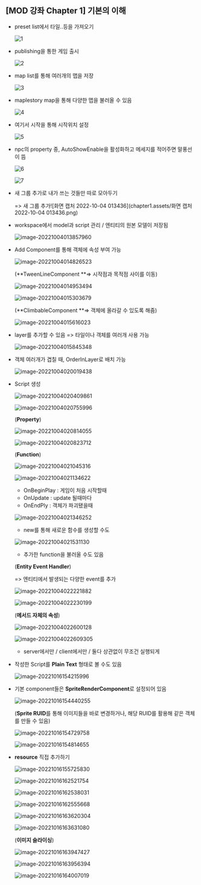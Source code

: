 ## [MOD 강좌 Chapter 1] 기본의 이해



- preset list에서 타일..등을 가져오기

  ![1](chapter1.assets/1.PNG)



- publishing을 통한 게임 출시

  ![2](chapter1.assets/2.PNG)



- map list를 통해 여러개의 맵을 저장

  ![3](chapter1.assets/3.PNG)



- maplestory map을 통해 다양한 맵을 불러올 수 있음

  ![4](chapter1.assets/4.PNG)



- 여기서 시작을 통해 시작위치 설정

  ![5](chapter1.assets/5.PNG)



- npc의 property 중, AutoShowEnable을 활성화하고 메세지를 적어주면 말풍선이 뜸

  ![6](chapter1.assets/6.PNG)

  ![7](chapter1.assets/7.PNG)



- 새 그룹 추가로 내가 쓰는 것들만 따로 모아두기

  => 새 그룹 추가![화면 캡처 2022-10-04 013436](chapter1.assets/화면 캡처 2022-10-04 013436.png)
  
  



- workspace에서 model과 script 관리 / 엔티티의 원본 모델이 저장됨

  ![image-20221004013857960](chapter1.assets/image-20221004013857960.png)



- Add Component를 통해 객체에 속성 부여 가능

  ![image-20221004014826523](chapter1.assets/image-20221004014826523.png)

  (**TweenLineComponent **=> 시작점과 목적점 사이를 이동)

  ![image-20221004014953494](chapter1.assets/image-20221004014953494.png)

  ![image-20221004015303679](chapter1.assets/image-20221004015303679.png)

  (**ClimbableComponent **=> 객체에 올라갈 수 있도록 해줌)

  ![image-20221004015616023](chapter1.assets/image-20221004015616023.png)



- layer를 추가할 수 있음 => 타일이나 객체를 여러개 사용 가능

  ![image-20221004015845348](chapter1.assets/image-20221004015845348.png)



- 객체 여러개가 겹칠 때, OrderInLayer로 배치 가능

  ![image-20221004020019438](chapter1.assets/image-20221004020019438.png)



- Script 생성

  ![image-20221004020409861](chapter1.assets/image-20221004020409861.png)

  ![image-20221004020755996](chapter1.assets/image-20221004020755996.png)

  (**Property**)

  ![image-20221004020814055](chapter1.assets/image-20221004020814055.png)

  ![image-20221004020823712](chapter1.assets/image-20221004020823712.png)

  (**Function**)

  ![image-20221004021045316](chapter1.assets/image-20221004021045316.png)

  ![image-20221004021134622](chapter1.assets/image-20221004021134622.png)

  - OnBeginPlay : 게임이 처음 시작할때
  - OnUpdate : update 될때마다
  - OnEndPly : 객체가 파괴됐을때

  ![image-20221004021346252](chapter1.assets/image-20221004021346252.png)

  - new를 통해 새로운 함수를 생성할 수도

  ![image-20221004021531130](chapter1.assets/image-20221004021531130.png)

  - 추가한 function을 불러올 수도 있음

  (**Entity Event Handler**)

  => 엔티티에서 발생되는 다양한 event를 추가

  ![image-20221004022221882](chapter1.assets/image-20221004022221882.png)

  ![image-20221004022230199](chapter1.assets/image-20221004022230199.png)

  (**메서드 자체의 속성**)

  ![image-20221004022600128](chapter1.assets/image-20221004022600128.png)

  ![image-20221004022609305](chapter1.assets/image-20221004022609305-16648179704299.png)

  - server에서만 / client에서만 / 둘다 상관없이 무조건 실행되게



- 작성한 Script를 **Plain Text** 형태로 볼 수도 있음

  ![image-20221016154215996](chapter1.assets/image-20221016154215996.png)



- 기본 component들은 **SpriteRenderComponent**로 설정되어 있음

  ![image-20221016154440255](chapter1.assets/image-20221016154440255.png)

  (**Sprite RUID**를 통해 이미지들을 바로 변경하거나, 해당 RUID를 활용해 같은 객체를 만들 수 있음)

  ![image-20221016154729758](chapter1.assets/image-20221016154729758.png)

  ![image-20221016154814655](chapter1.assets/image-20221016154814655-16659028957531.png)



- **resource** 직접 추가하기

  ![image-20221016155725830](chapter1.assets/image-20221016155725830.png)

  ![image-20221016162521754](chapter1.assets/image-20221016162521754.png)

  ![image-20221016162538031](chapter1.assets/image-20221016162538031.png)

  ![image-20221016162555668](chapter1.assets/image-20221016162555668-16659051590763.png)

  ![image-20221016163620304](chapter1.assets/image-20221016163620304.png)

  ![image-20221016163631080](chapter1.assets/image-20221016163631080.png)

  (**이미지 슬라이싱**)

  ![image-20221016163947427](chapter1.assets/image-20221016163947427.png)

  ![image-20221016163956394](chapter1.assets/image-20221016163956394.png)

  ![image-20221016164007019](chapter1.assets/image-20221016164007019.png)

  
  
  
  
  
